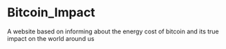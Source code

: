 # Bitcoin_Impact
A website based on informing about the energy cost of bitcoin and its true impact on the world around us
